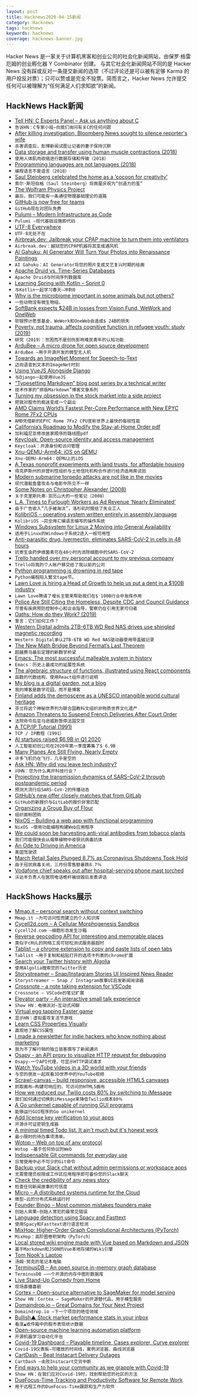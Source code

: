 ```yaml
---
layout: post
title: Hacknews2020-04-15新闻
category: Hacknews
tags: hacknews
keywords: hacknews
coverage: hacknews-banner.jpg
---
```


Hacker News 是一家关于计算机黑客和创业公司的社会化新闻网站，由保罗·格雷厄姆的创业孵化器 Y Combinator 创建。
与其它社会化新闻网站不同的是 Hacker News 没有踩或反对一条提交新闻的选项（不过评论还是可以被有足够 Karma 的用户投反对票）；只可以赞或是完全不投票。简而言之，Hacker News 允许提交任何可以被理解为“任何满足人们求知欲”的新闻。

## HackNews Hack新闻


- [Tell HN: C Experts Panel – Ask us anything about C](item?id=22865357)
- `告诉HN：C专家小组–向我们询问有关C的任何问题`
- [After killing investigation, Bloomberg News sought to silence reporter's wife](https://www.npr.org/2020/04/14/828565428/bloomberg-news-killed-investigation-fired-reporter-then-sought-to-silence-his-wi)
- `杀害调查后，彭博新闻试图让记者的妻子保持沉默`
- [Data storage and transfer using human muscle contractions (2018)](http://peterbuczkowski.com/projects/medium-machine)
- `使用人体肌肉收缩进行数据存储和传输（2018）`
- [Programming languages are not languages (2018)](https://medium.com/@old_sound/programming-languages-are-not-languages-c6f161a78c44)
- `编程语言不是语言（2018）`
- [Saul Steinberg celebrated the home as a ‘cocoon for creativity’](https://ny.curbed.com/2020/4/9/21200169/saul-steinberg-cartoonist-virtual-exhibit-pace-interiors)
- `索尔·斯坦伯格（Saul Steinberg）将房屋庆祝为“创造力的茧”`
- [The Wolfram Physics Project](https://writings.stephenwolfram.com/2020/04/finally-we-may-have-a-path-to-the-fundamental-theory-of-physics-and-its-beautiful/)
- `最后，我们可能有一条通往物理基础理论的道路`
- [GitHub is now free for teams](https://github.blog/2020-04-14-github-is-now-free-for-teams/)
- `GitHub现在对团队免费`
- [Pulumi – Modern Infrastructure as Code](https://www.pulumi.com/)
- `Pulumi –现代基础设施即代码`
- [UTF-8 Everywhere](http://utf8everywhere.org/)
- `UTF-8无处不在`
- [Airbreak.dev: Jailbreak your CPAP machine to turn them into ventilators](https://airbreak.dev)
- `Airbreak.dev：越狱您的CPAP机器将其变成通风机`
- [AI Gahuku: AI Generator Will Turn Your Photos into Renaissance Paintings](https://ai-art.tokyo/en/)
- `AI Gahuku：AI Generator将您的照片变成文艺复兴时期的绘画`
- [Apache Druid vs. Time-Series Databases](https://imply.io/post/apache-druid-vs-time-series-databases)
- `Apache Druid与时间序列数据库`
- [Learning Spring with Kotlin – Sprint 0](http://thatsabug.com/blog/spring_learning_week0/)
- `与Kotlin一起学习春天–冲刺0`
- [Why is the microbiome important in some animals but not others?](https://www.quantamagazine.org/why-is-the-microbiome-important-in-some-animals-but-not-others-20200414/)
- `一些动物没有微生物组。`
- [SoftBank expects $24B in losses from Vision Fund, WeWork and OneWeb](https://techcrunch.com/2020/04/13/softbank-expects-24-billion-in-losses-from-vision-fund-wework-and-oneweb-investments/)
- `软银预计愿景基金，WeWork和OneWeb会造成$ 24B的损失`
- [Poverty, not trauma, affects cognitive function in refugee youth: study (2019)](https://news.yale.edu/2019/10/24/study-poverty-not-trauma-affects-cognitive-function-refugee-youth)
- `研究（2019）：贫困而不是创伤影响难民青年的认知功能`
- [ArduBee – A micro drone for open source development](https://discuss.ardupilot.org/t/ardubee-a-ready-to-fly-micro-drone-for-education-and-swarming/54362)
- `ArduBee –用于开源开发的微型无人机`
- [Towards an ImageNet Moment for Speech-to-Text](https://thegradient.pub/towards-an-imagenet-moment-for-speech-to-text/)
- `迈向语音到文本的ImageNet时刻`
- [Using VueJS Alongside Django](https://tkainrad.dev/posts/use-vuejs-with-django/)
- `与Django一起使用VueJS`
- [“Typesetting Markdown” blog post series by a technical writer](https://dave.autonoma.ca/blog/)
- `技术作家的“排版Markdown”博客文章系列`
- [Turning my obsession in the stock market into a side project](https://eduardosasso.co/blog/turning-my-obsession-in-the-stock-market-into-a-side-project/)
- `把我对股市的痴迷变成一个副业`
- [AMD Claims World’s Fastest Per-Core Performance with New EPYC Rome 7Fx2 CPUs](https://www.tomshardware.com/news/amd-worlds-fastest-processor-epyc-rome-7fx2-cpus)
- `AMD凭借新的EPYC Rome 7Fx2 CPU宣称世界上最快的每核性能`
- [California’s Roadmap to Modify the Stay-at-Home Order pdf](https://www.gov.ca.gov/wp-content/uploads/2020/04/California-Roadmap-to-Modify-the-Stay-at-Home-Order.pdf)
- `加利福尼亚修改居家顺序的路线图pdf`
- [Keycloak: Open-source identity and access management](https://www.keycloak.org/)
- `Keycloak：开源身份和访问管理`
- [Xnu-QEMU-Arm64: iOS on QEMU](https://github.com/alephsecurity/xnu-qemu-arm64)
- `Xnu-QEMU-Arm64：QEMU上的iOS`
- [A Texas nonprofit experiments with land trusts, for affordable housing](https://www.citylab.com/equity/2020/04/community-land-trust-houston-texas/609790/)
- `得克萨斯州的非营利性组织与土地信托机构合作进行经济适用房试验`
- [Modern submarine torpedo attacks are not like in the movies](https://www.thedrive.com/the-war-zone/33018/modern-submarine-torpedo-attacks-are-nothing-like-what-you-see-in-the-movies)
- `现代潜艇鱼雷攻击与电影中所见不一样`
- [Some Notes on Christopher Alexander (2008)](http://zeta.math.utsa.edu/~yxk833/Chris.text.html)
- `关于克里斯托弗·亚历山大的一些笔记（2008）`
- [L.A. Times to Furlough Workers as Ad Revenue ‘Nearly Eliminated’](https://variety.com/2020/biz/news/los-angeles-times-furlough-ad-revenue-eliminated-1234580425/)
- `由于广告收入“几乎被淘汰”，洛杉矶时报给了失业工人`
- [KolibriOS – operating system written entirely in assembly language](https://kolibrios.org)
- `KolibriOS –完全用汇编语言编写的操作系统`
- [Windows Subsystem for Linux 2 Moving into General Availability](https://www.infoq.com/news/2020/04/wsl-2-general-availability/)
- `适用于Linux的Windows子系统2进入一般可用性`
- [Anti-parasitic drug, Ivermectin, eliminates SARS-CoV-2 in cells in 48 hours](https://www.monash.edu/discovery-institute/news-and-events/news/2020-articles/Lab-experiments-show-anti-parasitic-drug,-Ivermectin,-eliminates-SARS-CoV-2-in-cells-in-48-hours)
- `抗寄生虫药伊维菌素可在48小时内消除细胞中的SARS-CoV-2`
- [Trello handed over my personal account to my previous company](https://community.atlassian.com/t5/Trello-questions/Personal-gmail-account-claimed-by-SSO-can-t-login-anymore/qaq-p/1293750)
- `Trello将我的个人帐户移交给了我以前的公司`
- [Python programming is drowning in red tape](https://stefanoborini.com/python-programming-redtape-and-blacker/)
- `Python编程陷入繁文tape节。`
- [Lawn Love is hiring a Head of Growth to help us put a dent in a $100B industry](https://apply.workable.com/lawn-love/j/A749319261/)
- `Lawn Love聘请了增长主管来帮助我们在$ 100B行业中发挥作用`
- [Police Are Still Citing the Homeless, Despite CDC and Council Guidance](https://www.voiceofsandiego.org/topics/public-safety/police-are-still-citing-the-homeless-despite-cdc-and-council-guidance/)
- `尽管有疾病预防控制中心和议会指导，警察仍在引用无家可归者`
- [Oaths: How do they Work? (2019)](https://acoup.blog/2019/06/28/collections-oaths-how-do-they-work/)
- `誓言：它们如何工作？ `
- [Western Digital admits 2TB-6TB WD Red NAS drives use shingled magnetic recording](https://blocksandfiles.com/2020/04/14/wd-red-nas-drives-shingled-magnetic-recording/)
- `Western Digital承认2TB-6TB WD Red NAS驱动器使用带盖磁记录`
- [The New Math Bridge Beyond Fermat’s Last Theorem](https://www.wired.com/story/the-new-math-bridge-beyond-fermats-last-theorem/)
- `超越费马最后定理的新数学桥梁`
- [Emacs: The most successful malleable system in history](https://malleable.systems/blog/2020/04/01/the-most-successful-malleable-system-in-history/)
- `Emacs：历史上最成功的延展性系统`
- [The algebraic structure of functions, illustrated using React components](https://jrsinclair.com/articles/2020/algebraic-structure-of-functions-illustrated-with-react-components/)
- `函数的代数结构，使用React组件进行说明`
- [My blog is a digital garden, not a blog](https://joelhooks.com/digital-garden)
- `我的博客是数字花园，而不是博客`
- [Finland adds the demoscene as a UNESCO intangible world cultural heritage](http://demoscene-the-art-of-coding.net/2020/04/15/breakthrough-finland-accepts-demoscene-on-their-national-list-of-intangible-cultural-heritage-of-humanity/)
- `芬兰将这个神秘世界列为联合国教科文组织非物质世界文化遗产`
- [Amazon Threatens to Suspend French Deliveries After Court Order](https://www.bloomberg.com/news/articles/2020-04-15/amazon-threatens-to-suspend-french-deliveries-after-court-order)
- `法院命令后亚马逊威胁暂停法国交货`
- [A TCP/IP Tutorial (1991)](https://tools.ietf.org/html/rfc1180)
- `TCP / IP教程（1991）`
- [AI startups raised $6.9B in Q1 2020](https://angel.co/today/stories/ai-startups-raised-6-9-billion-in-q1-2020-a-record-setting-pace-before-coronavirus-17659)
- `人工智能初创公司在2020年第一季度筹集了$ 6.9B`
- [Many Planes Are Still Flying, Nearly Empty](https://nymag.com/intelligencer/2020/04/heres-why-so-many-planes-are-still-flying-nearly-empty.html)
- `许多飞机仍在飞行，几乎是空的`
- [Ask HN: Why did you leave tech industry?](item?id=22876241)
- `问HN：您为什么离开科技行业？`
- [Projecting the transmission dynamics of SARS-CoV-2 through postpandemic period](https://science.sciencemag.org/content/early/2020/04/14/science.abb5793.full)
- `预测大流行后SARS-CoV-2的传播动态`
- [GitHub’s new offer closely matches that from GitLab](https://www.theregister.co.uk/2020/04/15/github_core_features_free_price_drop/)
- `GitHub的新报价与GitLab的报价非常匹配`
- [Organizing a Group Buy of Flour](https://www.jefftk.com/p/organizing-a-group-buy-of-flour)
- `组织面粉团购`
- [NixOS – Building a web app with functional programming](https://blog.patchgirl.io/nixos/2020/03/31/nixos.html)
- `NixOS –使用功能编程构建Web应用程序`
- [We could soon be harvesting anti-viral antibodies from tobacco plants](https://massivesci.com/articles/plantibody-influenza-covid19-coronavirus-flu-vaccine-antibody/)
- `我们可能很快会从烟草植物中收获抗病毒抗体`
- [An Ode to Driving in America](https://www.theatlantic.com/magazine/archive/2020/05/an-ode-to-driving-in-america/609109/)
- `美国驾驶颂`
- [March Retail Sales Plunged 8.7% as Coronavirus Shutdowns Took Hold](https://www.wsj.com/articles/march-retail-sales-plunged-8-7-as-coronavirus-shutdowns-took-hold-11586954353)
- `由于冠状病毒关闭，三月份零售额暴跌8.7％`
- [Vodafone chief speaks out after hospital-serving phone mast torched](https://www.theregister.co.uk/2020/04/15/vodafone_chief_speaks_out_birmingham_phone_mast_torched/)
- `沃达丰负责人在医院电话桅杆被烧毁后发表讲话`


## HackShows Hacks展示

- [ Mmap.it – personal search without context switching](https://mmap.it)
- `Mmap.it –为可访问性而建立的个人知识库`
- [ Cycell2d.com – A Cellular Morphogenesis Sandbox](http://www.cycell2d.com)
- `Cycell2d.com –细胞形态发生沙箱`
- [ Reverse geocoding API for interesting and memorable places](http://getmintbox.com/)
- `类似于cRUL的网络工具可轻松测试服务器超时`
- [ Tablist – a chrome extension to copy and paste lists of open tabs](https://chrome.google.com/webstore/detail/tablist/eagbohciligljbgpbdbflaloangiodhe)
- `Tablist –用于复制和粘贴打开的选项卡列表的chrome扩展`
- [ Search your Twitter history with Algolia](https://github.com/saasify-sh/twitter-search)
- `使用Algolia搜索您的Twitter历史`
- [ Storystreamer – Snap/Instagram Stories UI Inspired News Reader](https://storystreamer.live/)
- `Storystreamer – Snap / Instagram故事UI启发新闻阅读器`
- [ Crossnote – a note taking extension for VSCode](https://github.com/0xGG/vscode-crossnote)
- `Crossnote – VSCode的笔记扩展`
- [ Elevator party – An interactive small talk experience](https://elevatorparty.chat/)
- `Show HN：电梯派对–互动式闲聊`
- [ Virtual egg tapping Easter game](https://eggroyale.com)
- `显示HN：虚拟蛋攻复活节游戏`
- [ Learn CSS Properties Visually](https://cssbuilder.veliovgroup.com/s/1/YmNyfG51bGx8YnNnfGNvbnRlxI8tYm94fHB8aHw0MHx3fMSdb3R8PGRpdj58b2XEiG-ErXQuxJ8xMjjEry5zfHNvbGlkxLZjfCNmZjQxMzbErWLEsXzEs8SdxJTFisS4xY8uxYB0cmFuc3BhcsSRxKPElGzFizExxY7Eu8S3xK3FoMWAxJRyxYvFqsWmZG91YmzErMWtxYBmLmTEuMSWxLN8ecSIbHXEgsSNbG-EgiMwMDFmM2bEl8SsxJzEnXR4XsaUJMSdMXwyfDPEm8WMfDV8xYg3fMS1OXxBfELGnkPGnkR8RXxGfEd8SHxJfEp8S3xMxrN8TXxOfE98UHxRxr9Sxrd8U8eGfFR8VXxWx4xXfCRYfFl8WsebxYzEncS1xaLFjDJdxYzGnDE0xYzGoC00XQ__)
- `直观地了解CSS属性`
- [ I made a newsletter for indie hackers who know nothing about marketing](https://marketing-for-indie-hackers.ck.page/8d99bec8e6)
- `我为不了解行销的独立骇客撰写了新闻通讯`
- [ Osapy - an API proxy to visualize HTTP request for debugging](https://osapy.com)
- `Osapy-一个API代理，可显示HTTP调试请求`
- [ Watch YouTube videos in a 3D world with your friends](https://dj3d.io/)
- `与您的朋友一起观看3D世界中的YouTube视频`
- [ Scrawl-canvas – build responsive, accessible HTML5 canvases](https://scrawl-v8.rikweb.org.uk/)
- `抓取画布–构建可响应的，可访问的HTML5画布`
- [ How we reduced our Twilio costs 80% by switching to iMessage](https://usebalto.com/developers)
- `我们如何通过切换到iMessage来降低Twilio成本80％`
- [ A Go unikernel capable of running GUI programs](https://groups.google.com/forum/#!topic/golang-nuts/4cDIL5Vr_es)
- `能够运行GUI程序的Go unikernel`
- [ Add license key verification to your apps](https://github.com/furkansenharputlu/f-license)
- `开源许可证密钥生成器`
- [ A minimal timed Todo list. It ain't much but it's honest work](http://quick-schedule.mohsinriaz.es/)
- `最小限时的待办事项清单。`
- [ Wotop – Web on top of any protocol](https://github.com/nishitm/wotop)
- `Wotop –基于任何协议的Web`
- [ Indispensable Git commands for everyday use](https://github.com/onmyway133/awesome-git-commands)
- `日常使用中必不可少的Git命令`
- [ Backup your Slack chat without admin permissions or workspace apps](https://github.com/t-tran/slack-chat-backup)
- `无需管理员权限或工作区应用程序即可备份您的Slack聊天`
- [ Check the credibility of any news story](http://isthiscredible.com/)
- `检查任何新闻故事的可信度`
- [ Micro – A distributed systems runtime for the Cloud](https://micro.github.io/micro/)
- `微型–云的分布式系统运行时`
- [ Founder Bingo – Most common mistakes founders make](https://versoly.com/founder-bingo)
- `创始人宾果–创始人常犯的最常见错误`
- [ Language detection using Spacy and Fasttext](https://github.com/thomasthiebaud/spacy-fastlang)
- `使用Spacy和Fasttext进行语言检测`
- [ MixHop: Higher-Order Graph Convolutional Architectures (PyTorch)](https://github.com/benedekrozemberczki/MIXHOP-AND-N-GCN)
- `MixHop：高阶图卷积架构（PyTorch）`
- [ Local stored wiki engine made with Vue based on Markdown and JSON](https://github.com/19WAS85/checkpoints)
- `基于Markdown和JSON的Vue本地存储的Wiki引擎`
- [ Tom Nook's Laptop](https://tomnookslaptop.bert.org/)
- `汤姆·努克的笔记本电脑`
- [ TerminusDB – An open source in-memory graph database](https://terminusdb.com/)
- `TerminusDB –一个开源的内存中图形数据库`
- [ Live Stand-Up Comedy from Home](https://www.comedyfromhome.com/)
- `现场直播喜剧`
- [ Cortex – Open-source alternative to SageMaker for model serving](https://github.com/cortexlabs/cortex/tree/v0.15.1)
- `Show HN：Cortex – SageMaker的开源替代品，用于模型服务`
- [ Domaindrop.io – Great Domains for Your Next Project](https://domaindrop.io)
- `Domaindrop.io –下一个项目的绝佳领域`
- [ Bullish▲ Stock market performance stats in your inbox](https://bullish.email)
- `看涨▲收件箱中的股市表现统计数据`
- [ Open-source machine learning automation platform](https://github.com/polyaxon/polyaxon)
- `开源机器学习自动化平台`
- [ Covid-19 Dashboard – Playable timeline, Cases explorer, Curve explorer](https://paradigminteractive.io/covid-19/)
- `Covid-19仪表板–可播放的时间线，案例浏览器，曲线浏览器`
- [ CartDash – Beat Instacart Delivery Outages](https://cartdash.co)
- `CartDash –击败Instacart交货中断`
- [ Find ways to help your community as we grapple with Covid-19](https://pandemicsupport.info)
- `Show HN：在我们应对Covid-19时，找到帮助您的社区的方法`
- [ DueFocus-Time Tracking and Productivity Software for Remote Work](https://duefocus.com/)
- `用于远程工作的DueFocus-Time跟踪和生产力软件`

